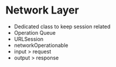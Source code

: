 #  Network Layer

- Dedicated class to keep session related 
- Operation Queue
- URLSession
- networkOperationable 
- input > request
- output > response


